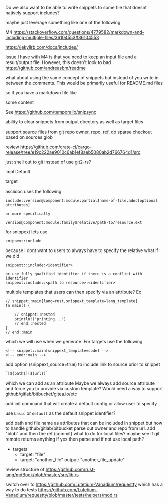 Do we also want to be able to write snippets to some file that doesnt natively support includes?

maybe just leverage something like one of the following

M4 https://stackoverflow.com/questions/4779582/markdown-and-including-multiple-files/36104553#36104553

https://jekyllrb.com/docs/includes/


Issue I have with M4 is that you need to keep an input file and a result/output file.
However, this doesn't look to bad https://github.com/andreasbm/readme

what about using the same concept of snippets but instead of you write in between the comments.
This would be primarily useful for README.md files

so if you have a markdown file like 


some content 

 <!-- snippext_start::name --><!-- snippext_end::name -->


See https://github.com/temporalio/snipsync


ability to clear snippets from output directory as well as target files


support source files from git repo
owner,
repo,
ref,
do sparse checkout based on sources glob


review https://github.com/crate-ci/cargo-release/tree/e19c222ae9010c6ab1ef8aeb5080ab2d766764d1/src

just shell out to git instead of use git2-rs?

impl Default 


target 

asciidoc uses the following  
```
include::version@component:module:partial$name-of-file.adoc[optional attributes]

or more specifically 

version@component:module:family$relative/path-to/resource.ext
```
for snippext lets use 

`snippext:include`

because I dont want to users to always have to specify the relative what if we did

```
snippext::include:<identifier>

or use fully qualified identifier if there is a conflict with identifier
snippext:include::<path to resource>:<identifier>
```


multiple templates that users can then specify via an attribute?
Ex
``` 
// snippet::main[lang=rust,snippext_template=lang_template]
fn main() {

    // snippet::nested
    println!("printing...")
    // end::nested
}
// end::main
```
which we will use when we generate. For targets use the following

``` 
<!-- snippet::main[snippext_template=code] -->
<!-- end::main -->
```

add option (snippext_source=true) to include link to source prior to snippet
``` 
`[${path}](${url})`
```
which we can add as an attribute
Maybe we always add source attribute and force you to provide via custom template?
Would need a way to support github/gitlab/bitbucket/gitea.io/etc


add init command that will create a default config or allow user to specify


use `basic` or `default` as the default snippet identifier?

add path and file name as attributes that can be included in snippet but how to handle github/gitlab/bitbucket
parse out owner and repo from url. add "blob" and then the ref (commit)
what to do for local files? maybe see if git remote returns anything if yes then parse and if not use local path?





- targets
  - target: "file"
  - target: "another_file"
    output: "another_file_update"



review structure of https://github.com/rust-lang/mdBook/blob/master/src/lib.rs

switch over to https://github.com/Lutetium-Vanadium/requestty which has a way to do tests https://github.com/Lutetium-Vanadium/requestty/blob/master/tests/helpers/mod.rs
